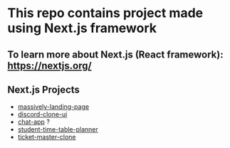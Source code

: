 # This repo contains project made using Next.js framework

## To learn more about Next.js (React framework): <https://nextjs.org/>

## Next.js Projects

- [massively-landing-page](https://github.com/nkp1111/next-projects/tree/main/massively-landing-page)
- [discord-clone-ui](https://github.com/nkp1111/next-projects/tree/main/discord-clone-ui)
- [chat-app](https://github.com/nkp1111/next-projects/tree/main/chat-app) ?
- [student-time-table-planner](https://github.com/nkp1111/next-projects/tree/main/student-time-table-planner)
- [ticket-master-clone](https://github.com/nkp1111/next-projects/tree/main/ticket-master-clone)
